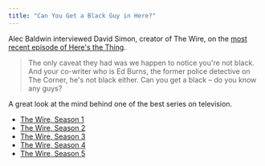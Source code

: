 ```yaml
---
title: "Can You Get a Black Guy in Here?"
---
```

<p>Alec Baldwin interviewed David Simon, creator of The Wire, on the <a href="http://www.wnyc.org/shows/heresthething/2013/jun/10/">most recent episode of Here's the Thing</a>.</p>
<blockquote><p>
  The only caveat they had was we happen to notice you're not black. And your co-writer who is Ed Burns, the former police detective on The Corner, he's not black either. Can you get a black – do you know any guys?
</p></blockquote>
<p>A great look at the mind behind one of the best series on television.</p>
<ul>
<li><a href="http://target.georiot.com/Proxy.ashx?tsid=528&GR_URL=https%253A%252F%252Fitunes.apple.com%252Fus%252Ftv-season%252Fthe-wire-season-1%252Fid279170604%253Fuo%253D4%2526partnerId%253D30" target="itunes_store">The Wire, Season 1</a></li>
<li><a href="http://target.georiot.com/Proxy.ashx?tsid=528&GR_URL=https%253A%252F%252Fitunes.apple.com%252Fus%252Ftv-season%252Fthe-wire-season-2%252Fid280940705%253Fuo%253D4%2526partnerId%253D30" target="itunes_store">The Wire, Season 2</a></li>
<li><a href="http://target.georiot.com/Proxy.ashx?tsid=528&GR_URL=https%253A%252F%252Fitunes.apple.com%252Fus%252Ftv-season%252Fthe-wire-season-3%252Fid283524207%253Fuo%253D4%2526partnerId%253D30" target="itunes_store">The Wire, Season 3</a></li>
<li><a href="http://target.georiot.com/Proxy.ashx?tsid=528&GR_URL=https%253A%252F%252Fitunes.apple.com%252Fus%252Ftv-season%252Fthe-wire-season-4%252Fid283524432%253Fuo%253D4%2526partnerId%253D30" target="itunes_store">The Wire, Season 4</a></li>
<li><a href="http://target.georiot.com/Proxy.ashx?tsid=528&GR_URL=https%253A%252F%252Fitunes.apple.com%252Fus%252Ftv-season%252Fthe-wire-season-5%252Fid286103630%253Fuo%253D4%2526partnerId%253D30" target="itunes_store">The Wire, Season 5</a></li>
</ul>
